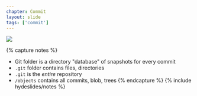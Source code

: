 ```yaml
---
chapter: Commit
layout: slide
tags: ['commit']
---
```


<img class="diagram" src="assets/diagrams/git-commit-structure.png">

{% capture notes %}
* Git folder is a directory "database" of snapshots for every commit
* `.git` folder contains files, directories
* `.git` is the _entire_ repository
* `/objects` contains all commits, blob, trees
{% endcapture %}
{% include hydeslides/notes %}
